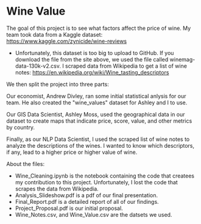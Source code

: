 # Wine Value
The goal of this project is to see what factors affect the price of wine. 
My team took data from a Kaggle dataset: https://www.kaggle.com/zynicide/wine-reviews
 * Unfortunately, this dataset is too big to upload to GitHub. If you download the file from the site above, we used the file called winemag-data-130k-v2.csv.
I scraped data from Wikipedia to get a list of wine notes: https://en.wikipedia.org/wiki/Wine_tasting_descriptors

We then split the project into three parts:

Our economist, Andrew Divley, ran some initial statistical anlysis for our team. He also created the "wine_values" dataset for Ashley and I to use. 

Our GIS Data Scientist, Ashley Moss, used the geographical data in our dataset to create maps that indicate price, score, value, and other metrics by country. 

Finally, as our NLP Data Scientist, I used the scraped list of wine notes to analyze the descriptions of the wines. I wanted to know which descriptors, if any, lead to a higher price or higher value of wine. 

About the files:
 * Wine_Cleaning.ipynb is the notebook containing the code that createes my contribution to this project. 
    Unfortunately, I lost the code that scrapes the data from Wikipedia. 
 * Analysis_Slideshow.pdf is a pdf of our final presentation. 
 * Final_Report.pdf is a detailed report of all of our findings. 
 * Project_Proposal.pdf is our initial proposal. 
 * Wine_Notes.csv, and Wine_Value.csv are the datsets we used. 

